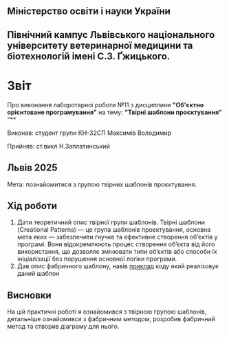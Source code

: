 ## Міністерство освіти і науки України

## Північний кампус Львівського національного університету ветеринарної медицини та біотехнологій імені С.З. Ґжицького.

# Звіт
Про виконання лаборотарної роботи №11 з дисциплини **"Об'єктно орієнтоване програмування"** на тему: **"Твірні шаблони проєктування"**
"**

Виконав: студент групи КН-32СП Максимів Володимир

Прийняв: ст.викл Н.Заплатинський
## Львів 2025

Мета: познайомитися з групою твірних шаблонів проєктування.

## Хід роботи

1. Дати теоретичний опис твірної групи шаблонів.
Твірні шаблони (Creational Patterns) — це група шаблонів проектування, основна мета яких — забезпечити гнучке та ефективне створення об’єктів у програмі. Вони відокремлюють процес створення об’єкта від його використання, що дозволяє змінювати типи об’єктів або способи їх ініціалізації без порушення основної логіки програми.
2. Дав опис фабричного шаблону, навів [приклад](./ds.py) коду який реалізовує даний шаблон

## Висновки  
На цій практичні роботі я ознайомився з твірною групою шаблонів, детальніше ознайомився з фабричним методом, розробив фабричний метод та створив діаграму для нього.